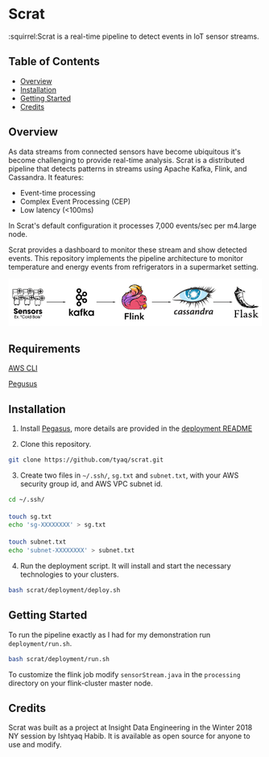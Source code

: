# Scrat

:squirrel:Scrat is a real-time pipeline to detect events in IoT sensor streams.

## Table of Contents

- [Overview](#overview)
- [Installation](#installation)
- [Getting Started](#getting-started)
- [Credits](#credits)

## Overview

As data streams from connected sensors have become ubiquitous it's become challenging to provide real-time analysis. Scrat is a distributed pipeline that detects patterns in streams using Apache Kafka, Flink, and Cassandra. It features:

- Event-time processing
- Complex Event Processing (CEP)
- Low latency (<100ms)

In Scrat's default configuration it processes 7,000 events/sec per m4.large node.

Scrat provides a dashboard to monitor these stream and show detected events. This repository implements the pipeline architecture to monitor temperature and energy events from refrigerators in a supermarket setting.

![Technology Overview](pipeline.png)

## Requirements

[AWS CLI](https://github.com/aws/aws-cli)

[Pegusus](https://github.com/InsightDataScience/pegasus)

## Installation

1. Install [Pegasus](https://github.com/InsightDataScience/pegasus), more details are provided in the [deployment README](deployment/README.md)

2. Clone this repository.
```Bash
git clone https://github.com/tyaq/scrat.git
``` 

3. Create two files in `~/.ssh/`, `sg.txt` and `subnet.txt`, with your AWS security group id, and AWS VPC subnet id.
```Bash
cd ~/.ssh/

touch sg.txt
echo 'sg-XXXXXXXX' > sg.txt

touch subnet.txt
echo 'subnet-XXXXXXXX' > subnet.txt
```

4. Run the deployment script. It will install and start the necessary technologies to your clusters.
```Bash
bash scrat/deployment/deploy.sh
```
## Getting Started

To run the pipeline exactly as I had for my demonstration run `deployment/run.sh`.

```Bash
bash scrat/deployment/run.sh
```

To customize the flink job modify `sensorStream.java` in the `processing` directory on your flink-cluster master node.

## Credits

Scrat was built as a project at Insight Data Engineering in the Winter 2018 NY session by Ishtyaq Habib. It is available as open source for anyone to use and modify.
